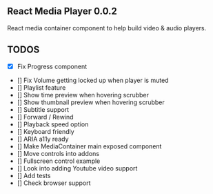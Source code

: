 ## React Media Player 0.0.2

React media container component to help build video & audio players.

## TODOS

- [x] Fix Progress component
- [] Fix Volume getting locked up when player is muted
- [] Playlist feature
- [] Show time preview when hovering scrubber
- [] Show thumbnail preview when hovering scrubber
- [] Subtitle support
- [] Forward / Rewind
- [] Playback speed option
- [] Keyboard friendly
- [] ARIA a11y ready
- [] Make MediaContainer main exposed component
- [] Move controls into addons
- [] Fullscreen control example
- [] Look into adding Youtube video support
- [] Add tests
- [] Check browser support